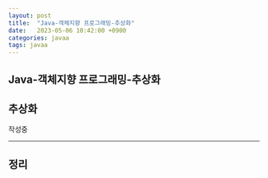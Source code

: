 ```yaml
---
layout: post
title:  "Java-객체지향 프로그래밍-추상화"
date:   2023-05-06 10:42:00 +0900
categories: javaa
tags: javaa
---
```


## Java-객체지향 프로그래밍-추상화

## 추상화

작성중


---



## 정리



